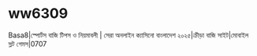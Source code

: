 # ww6309
Basa8|স্পোর্টস বাজি টিপস ও নিয়মাবলী | সেরা অনলাইন ক্যাসিনো বাংলাদেশ ২০২৫|ক্রীড়া বাজি সাইট|মোবাইল স্লট গেমস|0707
